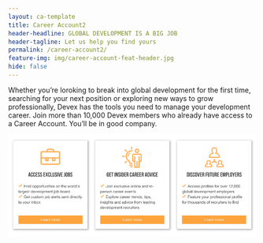 ```yaml
---
layout: ca-template
title: Career Account2
header-headline: GLOBAL DEVELOPMENT IS A BIG JOB
header-tagline: Let us help you find yours
permalink: /career-account2/
feature-img: img/career-account-feat-header.jpg
hide: false
---
```



Whether you’re loroking to break into global development for the first time, searching for your next position or exploring new ways to grow professionally, Devex has the tools you need to manage your development career. Join more than 10,000 Devex members who already have access to a Career Account. You’ll be in good company.

![](/uploads/versions/career-account-features-list---x----979-401x---.png)